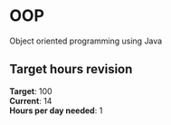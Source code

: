 # OOP
Object oriented programming using Java

## Target hours revision 
**Target**: 100 \
**Current**: 14\
**Hours per day needed**: 1 
